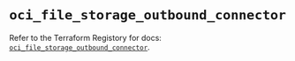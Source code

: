# `oci_file_storage_outbound_connector`

Refer to the Terraform Registory for docs: [`oci_file_storage_outbound_connector`](https://registry.terraform.io/providers/oracle/oci/6.18.0/docs/resources/file_storage_outbound_connector).
